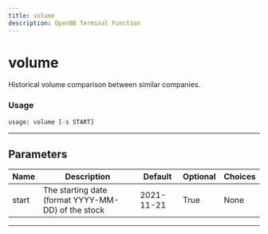 ```yaml
---
title: volume
description: OpenBB Terminal Function
---
```


# volume

Historical volume comparison between similar companies.

### Usage

```python
usage: volume [-s START]
```

---

## Parameters

| Name | Description | Default | Optional | Choices |
| ---- | ----------- | ------- | -------- | ------- |
| start | The starting date (format YYYY-MM-DD) of the stock | 2021-11-21 | True | None |
---

